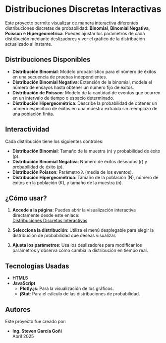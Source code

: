 # Distribuciones Discretas Interactivas

Este proyecto permite visualizar de manera interactiva diferentes distribuciones discretas de probabilidad: **Binomial**, **Binomial Negativa**, **Poisson** e **Hipergeométrica**. Puedes ajustar los parámetros de cada distribución mediante deslizadores y ver el gráfico de la distribución actualizado al instante.

## Distribuciones Disponibles

- **Distribución Binomial**: Modelo probabilístico para el número de éxitos en una secuencia de pruebas independientes.
- **Distribución Binomial Negativa**: Extensión de la binomial, modela el número de ensayos hasta obtener un número fijo de éxitos.
- **Distribución de Poisson**: Modelo de la cantidad de eventos que ocurren en un intervalo de tiempo o espacio determinado.
- **Distribución Hipergeométrica**: Describe la probabilidad de obtener un número específico de éxitos en una muestra extraída sin reemplazo de una población finita.

## Interactividad

Cada distribución tiene los siguientes controles:

- **Distribución Binomial**: Tamaño de la muestra (n) y probabilidad de éxito (p).
- **Distribución Binomial Negativa**: Número de éxitos deseados (r) y probabilidad de éxito (p).
- **Distribución Poisson**: Parámetro λ (media de los eventos).
- **Distribución Hipergeométrica**: Tamaño de la población (N), número de éxitos en la población (K), y tamaño de la muestra (n).

## ¿Cómo usar?

1. **Accede a la página**: Puedes abrir la visualización interactiva directamente desde este enlace:  
   [Distribuciones Discretas Interactivas](https://stevenggoni.github.io/distribuciones-discretas/) 
   
2. **Selecciona la distribución**: Utiliza el menú desplegable para elegir la distribución de probabilidad que deseas visualizar.

3. **Ajusta los parámetros**: Usa los deslizadores para modificar los parámetros y observa cómo cambia la distribución en tiempo real.

## Tecnologías Usadas

- **HTML5**
- **JavaScript**
  - **Plotly.js**: Para la visualización de los gráficos.
  - **jStat**: Para el cálculo de las distribuciones de probabilidad.
  
## Autores

Este proyecto fue creado por:

- **Ing. Steven García Goñi**  
  Abril 2025
